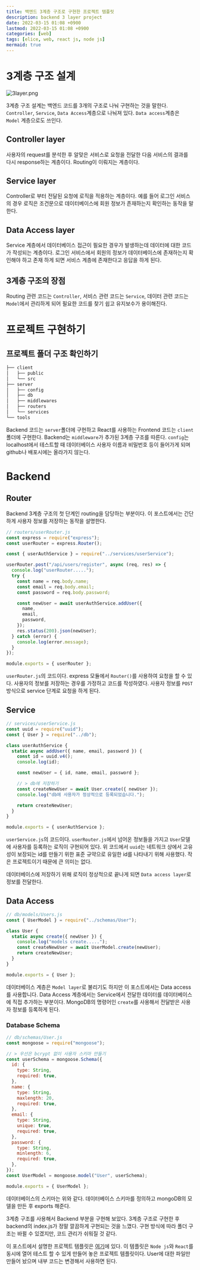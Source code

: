 ```yaml
---
title: 백엔드 3계층 구조로 구현한 프로젝트 템플릿
description: backend 3 layer project
date: 2022-03-15 01:08 +0900
lastmod: 2022-03-15 01:08 +0900
categories: [web]
tags: [elice, web, react js, node js]
mermaid: true
---
```


# 3계층 구조 설계

![3layer.png](/images/posting/backend/backlayer/3layer.png)

3계층 구조 설계는 백엔드 코드를 3개의 구조로 나눠 구현하는 것을 말한다. `Controller`, `Service`, `Data Access`계층으로 나눠져 있다. `Data access`계층은 `Model` 계층으로도 쓰인다.

## Controller layer

사용자의 request를 분석한 후 알맞은 서비스로 요청을 전달한 다음 서비스의 결과를 다시 response하는 계층이다. Routing이 이뤄지는 계층이다.

## Service layer

Controller로 부터 전달된 요청에 로직을 적용하는 계층이다. 예를 들어 로그인 서비스의 경우 로직은 조건문으로 데이터베이스에 회원 정보가 존재하는지 확인하는 동작을 말한다.

## Data Access layer

Service 계층에서 데이터베이스 접근이 필요한 경우가 발생하는데 데이터에 대한 코드가 작성되는 계층이다. 로그인 서비스에서 회원의 정보가 데이터베이스에 존재하는지 확인해야 하고 존재 하게 되면 서비스 계층에 존재한다고 응답을 하게 된다.

## 3계층 구조의 장점

Routing 관련 코드는 `Controller`, 서비스 관련 코드는 `Service`, 데이터 관련 코드는 `Model`에서 관리하게 되어 필요한 코드를 찾기 쉽고 유지보수가 용이해진다.

# 프로젝트 구현하기

## 프로젝트 폴더 구조 확인하기

```bash
├── client
│   ├── public
│   └── src
├── server
│   ├── config
│   ├── db
│   ├── middlewares
│   ├── routers
│   └── services
└── tools
```

Backend 코드는 `server`폴더에 구현하고 React를 사용하는 Frontend 코드는 `client`폴더에 구현한다. Backend는 `middleware`가 추가된 3계층 구조를 따른다. `config`는 localhost에서 테스트할 때 데이터베이스 사용자 이름과 비밀번호 등이 들어가게 되며 github나 배포시에는 올라가지 않는다.

# Backend

## Router

Backend 3계층 구조의 첫 단계인 routing을 담당하는 부분이다. 이 포스트에서는 간단하게 사용자 정보를 저장하는 동작을 설명한다.

```jsx
// routers/userRouter.js
const express = require("express");
const userRouter = express.Router();

const { userAuthService } = require("../services/userService");

userRouter.post("/api/users/register", async (req, res) => {
  console.log("userRouter.....");
  try {
    const name = req.body.name;
    const email = req.body.email;
    const password = req.body.password;

    const newUser = await userAuthService.addUser({
      name,
      email,
      password,
    });
    res.status(200).json(newUser);
  } catch (error) {
    console.log(error.message);
  }
});

module.exports = { userRouter };
```

`userRouter.js`의 코드이다. express 모듈에서 `Router()`를 사용하여 요청을 할 수 있다. 사용자의 정보를 저장하는 경우를 가정하고 코드를 작성하였다. 사용자 정보를 `POST`방식으로 service 단계로 요청을 하게 된다.

## Service

```jsx
// services/userService.js
const uuid = require("uuid");
const { User } = require("../db");

class userAuthService {
  static async addUser({ name, email, password }) {
    const id = uuid.v4();
    console.log(id);

    const newUser = { id, name, email, password };

    // > db에 저장하기
    const createNewUser = await User.create({ newUser });
    console.log("db에 사용자가 정상적으로 등록되었습니다.");

    return createNewUser;
  }
}

module.exports = { userAuthService };
```

`userService.js`의 코드이다. `userRouter.js`에서 넘어온 정보들을 가지고 `User`모델에 사용자를 등록하는 로직이 구현되어 있다. 위 코드에서 `uuid`는 네트워크 상에서 고유성이 보장되는 id를 만들기 위한 표준 규약으로 유일한 id를 나타내기 위해 사용했다. 작은 프로젝트이기 때문에 큰 의미는 없다.

데이터베이스에 저장하기 위해 로직이 정상적으로 끝나게 되면 `Data access layer`로 정보를 전달한다.

## Data Access

```jsx
// db/models/Users.js
const { UserModel } = require("../schemas/User");

class User {
  static async create({ newUser }) {
    console.log("models create.....");
    const createNewUser = await UserModel.create(newUser);
    return createNewUser;
  }
}

module.exports = { User };
```

데이터베이스 계층은 `Model layer`로 불리기도 하지만 이 포스트에서는 Data access를 사용합니다. Data Access 계층에서는 Service에서 전달한 데이터를 데이터베이스에 직접 추가하는 부분이다. MongoDB의 명령어인 `create`를 사용해서 전달받은 사용자 정보를 등록하게 된다.

### Database Schema

```jsx
// db/schemas/User.js
const mongoose = require("mongoose");

// > 우선은 bcrypt 없이 사용자 스키마 만들기
const userSchema = mongoose.Schema({
  id: {
    type: String,
    required: true,
  },
  name: {
    type: String,
    maxlength: 20,
    required: true,
  },
  email: {
    type: String,
    unique: true,
    required: true,
  },
  password: {
    type: String,
    minlength: 6,
    required: true,
  },
});
const UserModel = mongoose.model("User", userSchema);

module.exports = { UserModel };
```

데이터베이스의 스키마는 위와 같다. 데이터베이스 스키마를 정의하고 mongoDB의 모델을 만든 후 exports 해준다.

3계층 구조를 사용해서 Backend 부분을 구현해 보았다. 3계층 구조로 구현한 후 backend의 index.js가 정말 깔끔하게 구현되는 것을 느꼈다. 구현 방식에 따라 폴더 구조는 바뀔 수 있겠지만, 코드 관리가 쉬워질 것 같다.

이 포스트에서 설명한 프로젝트 템플릿은 [여기](https://github.com/nowgnas/project-template)에 있다. 이 템플릿은 `Node js`와 `React`를 동시에 열어 테스트 할 수 있게 만들어 놓은 프로젝트 템플릿이다. User에 대한 파일만 만들어 놨으며 내부 코드는 변경해서 사용하면 된다.
